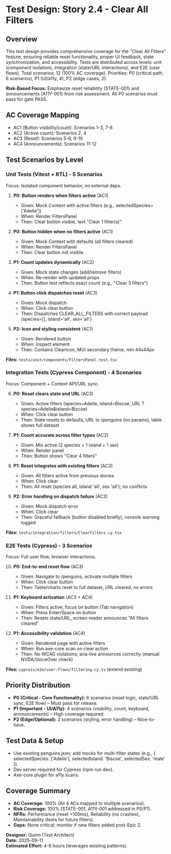 # Test Design: Story 2.4 - Clear All Filters

## Overview

This test design provides comprehensive coverage for the "Clear All Filters" feature, ensuring reliable reset functionality, proper UI feedback, state synchronization, and accessibility. Tests are distributed across levels: unit (component isolation), integration (state/URL interactions), and E2E (user flows). Total scenarios: 12 (100% AC coverage). Priorities: P0 (critical path, 6 scenarios), P1 (UI/a11y, 4), P2 (edge cases, 2).

**Risk-Based Focus:** Emphasize reset reliability (STATE-001) and announcements (A11Y-001) from risk assessment. All P0 scenarios must pass for gate PASS.

## AC Coverage Mapping
- AC1 (Button visibility/count): Scenarios 1-3, 7-8
- AC2 (Active count): Scenarios 2, 4
- AC3 (Reset): Scenarios 5-6, 9-10
- AC4 (Announcements): Scenarios 11-12

## Test Scenarios by Level

### Unit Tests (Vitest + RTL) - 5 Scenarios
Focus: Isolated component behavior, no external deps.

1. **P0: Button renders when filters active** (AC1)
   - Given: Mock Context with active filters (e.g., selectedSpecies=['Adelie'])
   - When: Render FiltersPanel
   - Then: Clear button visible, text "Clear 1 filter(s)"

2. **P0: Button hidden when no filters active** (AC1)
   - Given: Mock Context with defaults (all filters cleared)
   - When: Render FiltersPanel
   - Then: Clear button not visible

3. **P1: Count updates dynamically** (AC2)
   - Given: Mock state changes (add/remove filters)
   - When: Re-render with updated props
   - Then: Button text reflects exact count (e.g., "Clear 3 filters")

4. **P1: Button click dispatches reset** (AC3)
   - Given: Mock dispatch
   - When: Click clear button
   - Then: Dispatches CLEAR_ALL_FILTERS with correct payload (species=[], island='all', sex='all')

5. **P2: Icon and styling consistent** (AC1)
   - Given: Rendered button
   - When: Inspect element
   - Then: Contains ClearIcon, MUI secondary theme, min 44x44px

**Files:** `tests/unit/components/FiltersPanel.test.tsx`

### Integration Tests (Cypress Component) - 4 Scenarios
Focus: Component + Context API/URL sync.

6. **P0: Reset clears state and URL** (AC3)
   - Given: Active filters (species=Adelie, island=Biscoe, URL ?species=Adelie&island=Biscoe)
   - When: Click clear button
   - Then: State resets to defaults, URL to /penguins (no params), table shows full dataset

7. **P1: Count accurate across filter types** (AC2)
   - Given: Mix active (2 species + 1 island + 1 sex)
   - When: Render panel
   - Then: Button shows "Clear 4 filters"

8. **P1: Reset integrates with existing filters** (AC3)
   - Given: All filters active from previous stories
   - When: Click clear
   - Then: All reset (species all, island 'all', sex 'all'); no conflicts

9. **P2: Error handling on dispatch failure** (AC3)
   - Given: Mock dispatch error
   - When: Click clear
   - Then: Graceful fallback (button disabled briefly), console warning logged

**Files:** `tests/integration/filters/ClearFilters.cy.tsx`

### E2E Tests (Cypress) - 3 Scenarios
Focus: Full user flow, browser interactions.

10. **P0: End-to-end reset flow** (AC3)
    - Given: Navigate to /penguins, activate multiple filters
    - When: Click clear button
    - Then: Table/charts reset to full dataset, URL cleared, no errors

11. **P1: Keyboard activation** (AC3 + AC4)
    - Given: Filters active, focus on button (Tab navigation)
    - When: Press Enter/Space on button
    - Then: Resets state/URL, screen reader announces "All filters cleared"

12. **P1: Accessibility validation** (AC4)
    - Given: Rendered page with active filters
    - When: Run axe-core scan on clear action
    - Then: No WCAG violations; aria-live announces correctly (manual NVDA/VoiceOver check)

**Files:** `cypress/e2e/user-flows/filtering.cy.ts` (extend existing)

## Priority Distribution
- **P0 (Critical - Core Functionality):** 6 scenarios (reset logic, state/URL sync, E2E flow) – Must pass for release.
- **P1 (Important - UI/A11y):** 4 scenarios (visibility, count, keyboard, announcements) – High coverage required.
- **P2 (Edge/Optional):** 2 scenarios (styling, error handling) – Nice-to-have.

## Test Data & Setup
- Use existing penguins.json; add mocks for multi-filter states (e.g., { selectedSpecies: ['Adelie'], selectedIsland: 'Biscoe', selectedSex: 'male' }).
- Dev server required for Cypress (npm run dev).
- Axe-core plugin for a11y scans.

## Coverage Summary
- **AC Coverage:** 100% (All 4 ACs mapped to multiple scenarios).
- **Risk Coverage:** 100% (STATE-001, A11Y-001 addressed in P0/P1).
- **NFRs:** Performance (reset <100ms), Reliability (no crashes), Maintainability (tests for future filters).
- **Gaps:** None critical; monitor if new filters added post-Epic 2.

**Designer:** Quinn (Test Architect)  
**Date:** 2025-09-11  
**Estimated Effort:** 4-6 hours (leverages existing patterns).